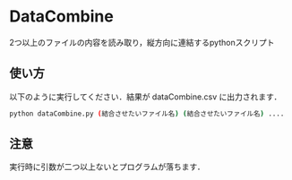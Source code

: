 # DataCombine

2つ以上のファイルの内容を読み取り，縦方向に連結するpythonスクリプト

## 使い方

以下のように実行してください．結果が dataCombine.csv に出力されます．

```bash
python dataCombine.py (結合させたいファイル名) (結合させたいファイル名) ....
```

## 注意

実行時に引数が二つ以上ないとプログラムが落ちます．